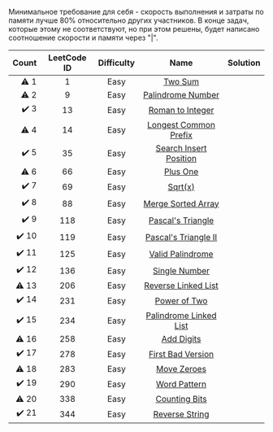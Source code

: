 Минимальное требование для себя - скорость выполнения и затраты по памяти лучше 80% относительно других участников. В 
конце задач, которые этому не соответствуют, но при этом решены, будет написано соотношение скорости и памяти через "|".


|     Count     | LeetCode ID   | Difficulty | Name                                                                                          |  Solution  |
|--------------:|:-------------:|:----------:|:---------------------------------------------------------------------------------------------:|:-----------|
|⚠️ 1            |1              |Easy        |[Two Sum](https://leetcode.com/problems/two-sum)                                               |            |
|⚠️ 2            |9              |Easy        |[Palindrome Number](https://leetcode.com/problems/palindrome-number)                           |            |
|✔️ 3            |13             |Easy        |[Roman to Integer](https://leetcode.com/problems/roman-to-integer)                             |            |
|⚠️ 4            |14             |Easy        |[Longest Common Prefix](https://leetcode.com/problems/longest-common-prefix)                   |            |
|✔️ 5            |35             |Easy        |[Search Insert Position](https://leetcode.com/problems/search-insert-position)                 |            |
|⚠️ 6            |66             |Easy        |[Plus One](https://leetcode.com/problems/plus-one)                                             |            |
|✔️ 7            |69             |Easy        |[Sqrt(x)](https://leetcode.com/problems/sqrtx)                                                 |            |
|✔️ 8            |88             |Easy        |[Merge Sorted Array](https://leetcode.com/problems/merge-sorted-array)                         |            |
|✔️ 9            |118            |Easy        |[Pascal's Triangle](https://leetcode.com/problems/pascals-triangle)                            |            |
|✔️ 10           |119            |Easy        |[Pascal's Triangle II](https://leetcode.com/problems/pascals-triangle-ii)                      |            |
|✔️ 11           |125            |Easy        |[Valid Palindrome](https://leetcode.com/problems/valid-palindrome)                             |            |
|✔️ 12           |136            |Easy        |[Single Number](https://leetcode.com/problems/single-number)                                   |            |
|⚠️ 13           |206            |Easy        |[Reverse Linked List](https://leetcode.com/problems/reverse-linked-list)                       |            |
|✔️ 14           |231            |Easy        |[Power of Two](https://leetcode.com/problems/power-of-two)                                     |            |
|✔️ 15           |234            |Easy        |[Palindrome Linked List](https://leetcode.com/problems/palindrome-linked-list)                 |            |
|⚠️ 16           |258            |Easy        |[Add Digits](https://leetcode.com/problems/add-digits)                                         |            |
|✔️ 17           |278            |Easy        |[First Bad Version](https://leetcode.com/problems/first-bad-version)                           |            |
|⚠️ 18           |283            |Easy        |[Move Zeroes](https://leetcode.com/problems/move-zeroes)                                       |            |
|✔️ 19           |290            |Easy        |[Word Pattern](https://leetcode.com/problems/word-pattern)                                     |            |
|⚠️ 20           |338            |Easy        |[Counting Bits](https://leetcode.com/problems/counting-bits)                                   |            |
|✔️ 21           |344            |Easy        |[Reverse String](https://leetcode.com/problems/reverse-string)                                 |            |
